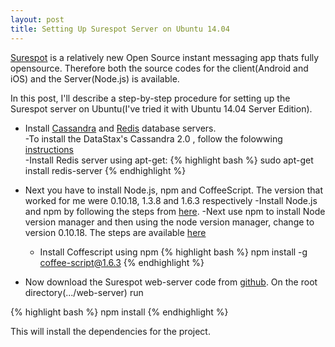```yaml
---
layout: post
title: Setting Up Surespot Server on Ubuntu 14.04
---
```


[Surespot](https://www.surespot.me/) is a relatively new Open Source instant messaging app thats fully
opensource. Therefore both the source codes for the client(Android and iOS) and the Server(Node.js) is
available.

In this post, I'll describe a step-by-step procedure for setting up the Surespot server on Ubuntu(I've
tried it with Ubuntu 14.04 Server Edition).


- Install [Cassandra](http://en.wikipedia.org/wiki/Apache_Cassandra) and [Redis](http://en.wikipedia.org/wiki/Redis) database servers.  
  -To install the DataStax's Cassandra 2.0 , follow the folowwing [instructions](https://www.datastax.com/documentation/cassandra/2.0/cassandra/install/installDeb_t.html)  
  -Install Redis server using apt-get:
{% highlight bash %}
sudo apt-get install redis-server
{% endhighlight %}

- Next you have to install Node.js, npm and CoffeeScript. The version that worked for me were 0.10.18, 1.3.8 and 1.6.3 respectively
  -Install Node.js and npm by following the steps from [here](https://www.digitalocean.com/community/tutorials/how-to-install-node-js-on-an-ubuntu-14-04-server).
  -Next use npm to install Node version manager and then using the node version manager, change to version 0.10.18. The steps are available [here](https://www.npmjs.com/package/n)
  - Install Coffescript using npm
{% highlight bash %}
npm install -g coffee-script@1.6.3
{% endhighlight %}

- Now download the Surespot web-server code from [github](https://github.com/surespot/web-server). On the root directory(.../web-server) run

{% highlight bash %}
npm install
{% endhighlight %}

This will install the dependencies for the project.
